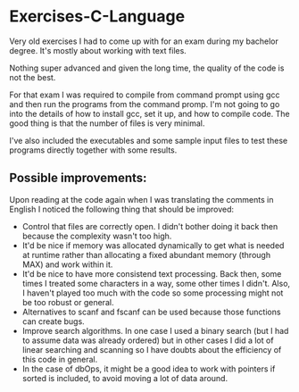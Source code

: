 # Exercises-C-Language

Very old exercises I had to come up with for an exam during my bachelor degree. It's mostly about working with text files.

Nothing super advanced and given the long time, the quality of the code is not the best.

For that exam I was required to compile from command prompt using gcc and then run the programs from the command promp. I'm not going to go into the details of how to install gcc, set it up, and how to compile code. The good thing is that the number of files is very minimal.

I've also included the executables and some sample input files to test these programs directly together with some results.

## Possible improvements:
Upon reading at the code again when I was translating the comments in English I noticed the following thing that should be improved:
- Control that files are correctly open. I didn't bother doing it back then because the complexity wasn't too high.
- It'd be nice if memory was allocated dynamically to get what is needed at runtime rather than allocating a fixed abundant memory (through MAX) and work within it.
- It'd be nice to have more consistend text processing. Back then, some times I treated some characters in a way, some other times I didn't. Also, I haven't played too much with the code so some processing might not be too robust or general.
- Alternatives to scanf and fscanf can be used because those functions can create bugs.
- Improve search algorithms. In one case I used a binary search (but I had to assume data was already ordered) but in other cases I did a lot of linear searching and scanning so I have doubts about the efficiency of this code in general.
- In the case of dbOps, it might be a good idea to work with pointers if sorted is included, to avoid moving a lot of data around.
